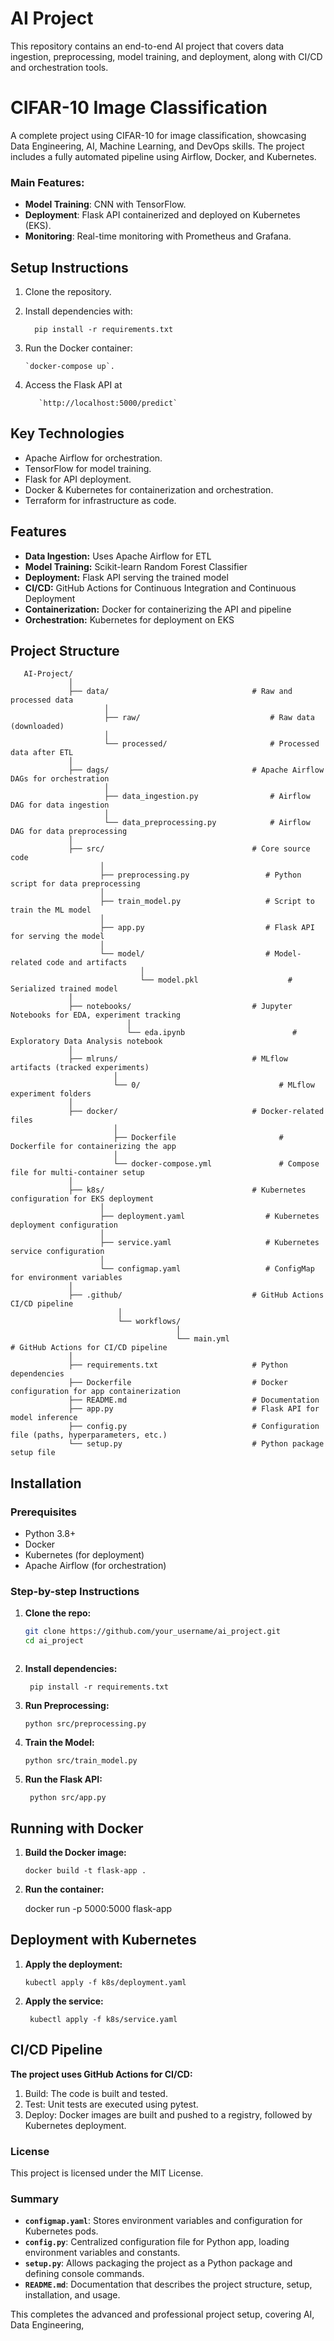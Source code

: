 #  AI Project

This repository contains an end-to-end AI project that covers data ingestion, preprocessing, model training, and deployment, along with CI/CD and orchestration tools.
# CIFAR-10 Image Classification

A complete project using CIFAR-10 for image classification, showcasing Data Engineering, AI, Machine Learning, and DevOps skills. The project includes a fully automated pipeline using Airflow, Docker, and Kubernetes.

### Main Features:
- **Model Training**: CNN with TensorFlow.
- **Deployment**: Flask API containerized and deployed on Kubernetes (EKS).
- **Monitoring**: Real-time monitoring with Prometheus and Grafana.

## Setup Instructions
1. Clone the repository.
2. Install dependencies with:


         pip install -r requirements.txt 

   
3. Run the Docker container:

  
       `docker-compose up`.

   
4. Access the Flask API at


          `http://localhost:5000/predict`


## Key Technologies
- Apache Airflow for orchestration.
- TensorFlow for model training.
- Flask for API deployment.
- Docker & Kubernetes for containerization and orchestration.
- Terraform for infrastructure as code.

## Features

- **Data Ingestion:** Uses Apache Airflow for ETL
- **Model Training:** Scikit-learn Random Forest Classifier
- **Deployment:** Flask API serving the trained model
- **CI/CD:** GitHub Actions for Continuous Integration and Continuous Deployment
- **Containerization:** Docker for containerizing the API and pipeline
- **Orchestration:** Kubernetes for deployment on EKS

## Project Structure

       AI-Project/
                 │
                 ├── data/                                # Raw and processed data
                         │   
                         ├── raw/                             # Raw data (downloaded)
                         │   
                         └── processed/                       # Processed data after ETL
                 │
                 ├── dags/                                # Apache Airflow DAGs for orchestration
                         │ 
                         ├── data_ingestion.py                # Airflow DAG for data ingestion
                         │
                         └── data_preprocessing.py            # Airflow DAG for data preprocessing
                 │
                 ├── src/                                 # Core source code
                        │ 
                        ├── preprocessing.py                 # Python script for data preprocessing
                        │
                        ├── train_model.py                   # Script to train the ML model
                        │ 
                        ├── app.py                           # Flask API for serving the model
                        │
                        └── model/                           # Model-related code and artifacts
                                 │     
                                 └── model.pkl                    # Serialized trained model
                 │
                 ├── notebooks/                           # Jupyter Notebooks for EDA, experiment tracking
                              │
                              └── eda.ipynb                        # Exploratory Data Analysis notebook
                 │
                 ├── mlruns/                              # MLflow artifacts (tracked experiments)
                           │
                           └── 0/                               # MLflow experiment folders
                 │
                 ├── docker/                              # Docker-related files
                           │
                           ├── Dockerfile                       # Dockerfile for containerizing the app
                           │
                           └── docker-compose.yml               # Compose file for multi-container setup
                 │
                 ├── k8s/                                 # Kubernetes configuration for EKS deployment
                        │
                        ├── deployment.yaml                  # Kubernetes deployment configuration
                        │ 
                        ├── service.yaml                     # Kubernetes service configuration
                        │
                        └── configmap.yaml                   # ConfigMap for environment variables
                 │
                 ├── .github/                             # GitHub Actions CI/CD pipeline
                            │
                            └── workflows/
                                         │
                                         └── main.yml                     # GitHub Actions for CI/CD pipeline
                 │
                 ├── requirements.txt                     # Python dependencies
                 ├── Dockerfile                           # Docker configuration for app containerization
                 ├── README.md                            # Documentation
                 ├── app.py                               # Flask API for model inference
                 ├── config.py                            # Configuration file (paths, hyperparameters, etc.)
                 └── setup.py                             # Python package setup file




## Installation

### Prerequisites

- Python 3.8+
- Docker
- Kubernetes (for deployment)
- Apache Airflow (for orchestration)

### Step-by-step Instructions

1. **Clone the repo:**

   ```bash
   git clone https://github.com/your_username/ai_project.git
   cd ai_project



2. **Install dependencies:**

   
        pip install -r requirements.txt

3. **Run Preprocessing:**

   
       python src/preprocessing.py

4. **Train the Model:**

   
       python src/train_model.py

5. **Run the Flask API:**

   
        python src/app.py

## Running with Docker

1. **Build the Docker image:**

       docker build -t flask-app .

2. **Run the container:**

      docker run -p 5000:5000 flask-app

## Deployment with Kubernetes

1. **Apply the deployment:**
 
       kubectl apply -f k8s/deployment.yaml

2. **Apply the service:**

        kubectl apply -f k8s/service.yaml

## CI/CD Pipeline

**The project uses GitHub Actions for CI/CD:**

 1. Build: The code is built and tested.
 2. Test: Unit tests are executed using pytest.
 3.  Deploy: Docker images are built and pushed to a registry, followed by Kubernetes deployment.
   
### License
This project is licensed under the MIT License.


### Summary

- **`configmap.yaml`**: Stores environment variables and configuration for Kubernetes pods.
- **`config.py`**: Centralized configuration file for Python app, loading environment variables and constants.
- **`setup.py`**: Allows packaging the project as a Python package and defining console commands.
- **`README.md`**: Documentation that describes the project structure, setup, installation, and usage.

This completes the advanced and professional project setup, covering AI, Data Engineering, 
   

  

